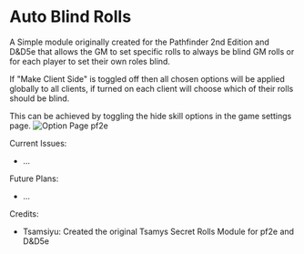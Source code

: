 <h1>Auto Blind Rolls</h1>

A Simple module originally created for the Pathfinder 2nd Edition and D&D5e that allows the GM to set specific rolls to always be blind GM rolls or for each player to set their own roles blind. 

If "Make Client Side" is toggled off then all chosen options will be applied globally to all clients, if turned on each client will choose which of their rolls should be blind.

This can be achieved by toggling the hide skill options in the game settings page.
![Option Page pf2e](images/AutoBlindRolls.jpg)

Current Issues:
- ...

Future Plans:
- ...

Credits:
- Tsamsiyu: Created the original Tsamys Secret Rolls Module for pf2e and D&D5e
